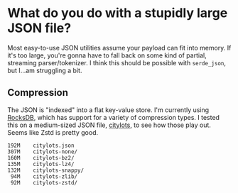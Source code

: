 # What do you do with a stupidly large JSON file?

Most easy-to-use JSON utilities assume your payload can fit into memory. If
it's too large, you're gonna have to fall back on some kind of partial,
streaming parser/tokenizer. I think this should be possible with `serde_json`,
but I...am struggling a bit.

## Compression

The JSON is "indexed" into a flat key-value store. I'm currently using
[RocksDB](https://github.com/facebook/rocksdb/), which has support for a
variety of compression types. I tested this on a medium-sized JSON file,
[citylots](https://github.com/zemirco/sf-city-lots-json), to see how those play
out. Seems like Zstd is pretty good.

```
192M	citylots.json
307M	citylots-none/
160M	citylots-bz2/
135M	citylots-lz4/
132M	citylots-snappy/
 94M	citylots-zlib/
 92M	citylots-zstd/
```
